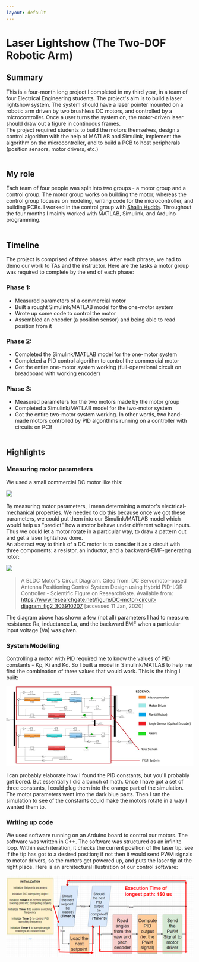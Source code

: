 ```yaml
---
layout: default
---
```


# Laser Lightshow (The Two-DOF Robotic Arm)
## Summary
This is a four-month long project I completed in my third year, in a team of four Electrical Engineering students. The project's aim is to build a laser lightshow system. The system should have a laser pointer mounted on a robotic arm driven by two brushless DC motors, and controlled by a microcontroller. Once a user turns the system on, the motor-driven laser should draw out a figure in continuous frames. <br> The project required students to build the motors themselves, design a control algorithm with the help of MATLAB and Simulink, implement the algorithm on the microcontroller, and to build a PCB to host peripherals (position sensors, motor drivers, etc.)
<br><br>
## My role
Each team of four people was split into two groups - a motor group and a control group. The motor group works on building the motor, whereas the control group focuses on modeling, writing code for the microcontroller, and building PCBs. I worked in the control group with [Shalin Hudda](https://ca.linkedin.com/in/shalin-hudda-888886164). Throughout the four months I mainly worked with MATLAB, Simulink, and Arduino programming.
<br><br>
## Timeline
The project is comprised of three phases. After each phrase, we had to demo our work to TAs and the instructor. Here are the tasks a motor group was required to complete by the end of each phase:
### Phase 1:
* Measured parameters of a commercial motor
* Built a rought Simulink/MATLAB model for the one-motor system
* Wrote up some code to control the motor
* Assembled an encoder (a position sensor) and being able to read position from it

### Phase 2:
* Completed the Simulink/MATLAB model for the one-motor system
* Completed a PID control algorithm to control the commercial motor
* Got the entire one-motor system working (full-operational circuit on breadboard with working encoder)

### Phase 3:
* Measured parameters for the two motors made by the motor group
* Completed a Simulink/MATLAB model for the two-motor system
* Got the entire two-motor system working. In other words, two hand-made motors controlled by PID algorithms running on a controller with circuits on PCB
<br><br>

## Highlights

### Measuring motor parameters
We used a small commercial DC motor like this:

![](https://images-na.ssl-images-amazon.com/images/I/41iM0Xy7JKL._AC_SX425_.jpg)

By measuring motor parameters, I mean determining a motor's electrical-mechanical properties. We needed to do this because once we got these parameters, we could put them into our Simulink/MATLAB model which would help us "predict" how a motor behave under different voltage inputs. Thus we could let a motor rotate in a particular way, to draw a pattern out and get a laser lightshow done. <br>
An abstract way to think of a DC motor is to consider it as a circuit with three components: a resistor, an inductor, and a backward-EMF-generating rotor:

![](https://www.researchgate.net/profile/Linus_Aloo/publication/303910207/figure/fig2/AS:371848786268161@1465667067252/DC-motor-circuit-diagram.png)

> A BLDC Motor's Circuit Diagram. Cited from: DC Servomotor-based Antenna Positioning Control System Design using Hybrid PID-LQR Controller - Scientific Figure on ResearchGate. Available from: https://www.researchgate.net/figure/DC-motor-circuit-diagram_fig2_303910207 [accessed 11 Jan, 2020]

The diagram above has shown a few (not all) parameters I had to measure: resistance Ra, inductance La, and the backward EMF when a particular input voltage (Va) was given. 

### System Modelling
Controlling a motor with PID required me to know the values of PID constants - Kp, Ki and Kd. So I built a model in Simulink/MATLAB to help me find the combination of three values that would work. This is the thing I built:

![](simulink_model.PNG)

I can probably elaborate how I found the PID constants, but you'll probably get bored. But essentially I did a bunch of math. Once I have got a set of three constants, I could plug them into the orange part of the simulation. The motor parameters went into the dark blue parts. Then I ran the simulation to see of the constants could make the motors rotate in a way I wanted them to.

### Writing up code
We used software running on an Arduino board to control our motors. The software was written in C++. The software was structured as an infinite loop. Within each iteration, it checks the current position of the laser tip, see if the tip has got to a desired position; if not then it would send PWM signals to motor drivers, so the motors get powered up, and puts the laser tip at the right place. Here is an architectural illustration of our control software:

![](control_software_arch.PNG)